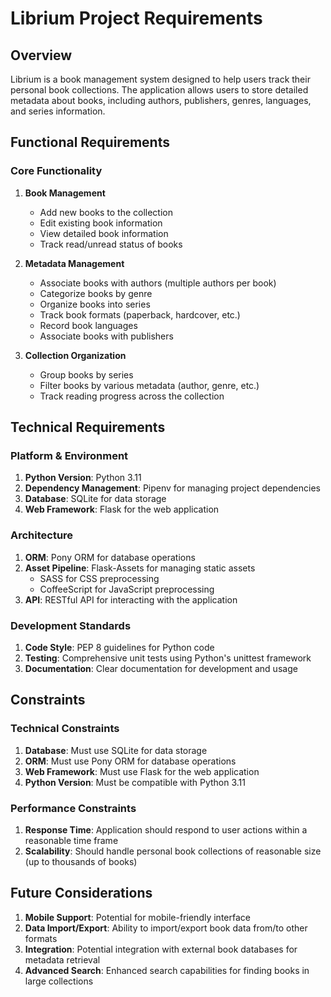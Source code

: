 # Librium Project Requirements

## Overview
Librium is a book management system designed to help users track their personal book collections. The application allows users to store detailed metadata about books, including authors, publishers, genres, languages, and series information.

## Functional Requirements

### Core Functionality
1. **Book Management**
   - Add new books to the collection
   - Edit existing book information
   - View detailed book information
   - Track read/unread status of books

2. **Metadata Management**
   - Associate books with authors (multiple authors per book)
   - Categorize books by genre
   - Organize books into series
   - Track book formats (paperback, hardcover, etc.)
   - Record book languages
   - Associate books with publishers

3. **Collection Organization**
   - Group books by series
   - Filter books by various metadata (author, genre, etc.)
   - Track reading progress across the collection

## Technical Requirements

### Platform & Environment
1. **Python Version**: Python 3.11
2. **Dependency Management**: Pipenv for managing project dependencies
3. **Database**: SQLite for data storage
4. **Web Framework**: Flask for the web application

### Architecture
1. **ORM**: Pony ORM for database operations
2. **Asset Pipeline**: Flask-Assets for managing static assets
   - SASS for CSS preprocessing
   - CoffeeScript for JavaScript preprocessing
3. **API**: RESTful API for interacting with the application

### Development Standards
1. **Code Style**: PEP 8 guidelines for Python code
2. **Testing**: Comprehensive unit tests using Python's unittest framework
3. **Documentation**: Clear documentation for development and usage

## Constraints

### Technical Constraints
1. **Database**: Must use SQLite for data storage
2. **ORM**: Must use Pony ORM for database operations
3. **Web Framework**: Must use Flask for the web application
4. **Python Version**: Must be compatible with Python 3.11

### Performance Constraints
1. **Response Time**: Application should respond to user actions within a reasonable time frame
2. **Scalability**: Should handle personal book collections of reasonable size (up to thousands of books)

## Future Considerations
1. **Mobile Support**: Potential for mobile-friendly interface
2. **Data Import/Export**: Ability to import/export book data from/to other formats
3. **Integration**: Potential integration with external book databases for metadata retrieval
4. **Advanced Search**: Enhanced search capabilities for finding books in large collections